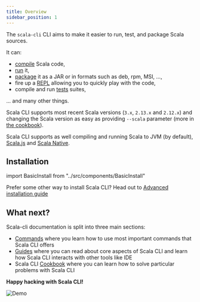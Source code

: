 ```yaml
---
title: Overview
sidebar_position: 1
---
```


The `scala-cli` CLI aims to make it easier to run, test, and package Scala sources.

It can:
- [compile](./commands/compile.md) Scala code,
- [run](./commands/run.md) it,
- [package](./commands/package.md) it as a JAR or in formats such as deb, rpm, MSI, …,
- fire up a [REPL](./commands/repl.md) allowing you to quickly play with the code,
- compile and run [tests](./commands/test.md) suites,

... and many other things.

Scala CLI supports most recent Scala versions (`3.x`, `2.13.x` and `2.12.x`) and changing the Scala version as easy as providing `--scala` parameter (more in [the cookbook](./cookbooks/scala-versions.md)). 

Scala CLI supports as well compiling and running Scala to JVM (by default), [Scala.js](./guides/scala-js.md) and [Scala Native](./guides/scala-native.md).

## Installation

import BasicInstall from "../src/components/BasicInstall"

<BasicInstall/>

Prefer some other way to install Scala CLI? Head out to [Advanced installation guide](/install#advanced-installation)


## What next?

Scala-cli documentation is split into three main sections:
 - [Commands](./commands/basics.md) where you learn how to use most important commands that Scala CLI offers
 - [Guides](./guides/intro.md) where you can read about core aspects of Scala CLI and learn how Scala CLI interacts with other tools like IDE
 - Scala CLI [Cookbook](./cookbooks/intro.md) where you can learn how to solve particular problems with Scala CLI

**Happy hacking with Scala CLI!**

![Demo](/img/dark/demo.svg)
